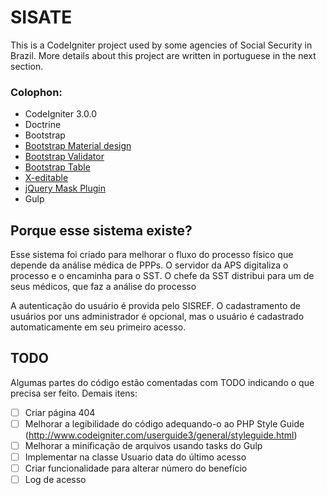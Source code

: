 # SISATE


This is a CodeIgniter project used by some agencies of Social Security in Brazil. More details about this project are written in portuguese in the next section.

### Colophon:

* CodeIgniter 3.0.0
* Doctrine
* Bootstrap
* [Bootstrap Material design](https://github.com/FezVrasta/bootstrap-material-design)
* [Bootstrap Validator](https://github.com/1000hz/bootstrap-validator)
* [Bootstrap Table](https://github.com/wenzhixin/bootstrap-table)
* [X-editable](https://github.com/vitalets/x-editable)
* [jQuery Mask Plugin](https://github.com/igorescobar/jQuery-Mask-Plugin)
* Gulp

## Porque esse sistema existe?

Esse sistema foi criado para melhorar o fluxo do processo físico que depende da análise médica de PPPs. O servidor da APS digitaliza o processo e o encaminha para o SST. O chefe da SST distribui para um de seus médicos, que faz a análise do processo

A autenticação do usuário é provida pelo SISREF. O cadastramento de usuários por uns administrador é opcional, mas o usuário é cadastrado automaticamente em seu primeiro acesso.

## TODO

Algumas partes do código estão comentadas com TODO indicando o que precisa ser feito. Demais itens:

- [ ] Criar página 404
- [ ] Melhorar a legibilidade do código adequando-o ao PHP Style Guide (http://www.codeigniter.com/userguide3/general/styleguide.html)
- [ ] Melhorar a minificação de arquivos usando tasks do Gulp
- [ ] Implementar na classe Usuario data do último acesso
- [ ] Criar funcionalidade para alterar número do benefício
- [ ] Log de acesso